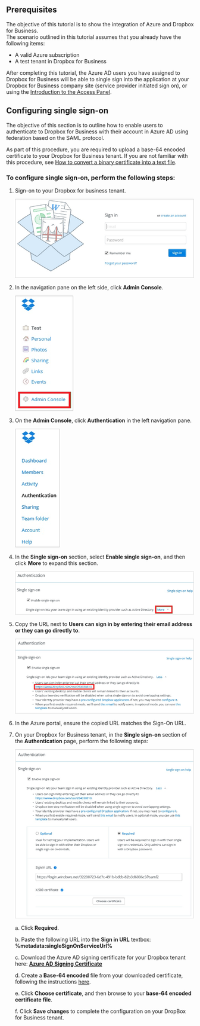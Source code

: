 
## Prerequisites
The objective of this tutorial is to show the integration of Azure and Dropbox for Business.  
The scenario outlined in this tutorial assumes that you already have the following items:

* A valid Azure subscription
* A test tenant in Dropbox for Business

After completing this tutorial, the Azure AD users you have assigned to Dropbox for Business will be able to single sign into the application at your Dropbox for Business company site (service provider initiated sign on), or using the [Introduction to the Access Panel](active-directory-saas-access-panel-introduction.md).

## Configuring single sign-on
The objective of this section is to outline how to enable users to authenticate to Dropbox for Business with their account in Azure AD using federation based on the SAML protocol.

As part of this procedure, you are required to upload a base-64 encoded certificate to your Dropbox for Business tenant. If you are not familiar with this procedure, see [How to convert a binary certificate into a text file](http://youtu.be/PlgrzUZ-Y1o).

### To configure single sign-on, perform the following steps:

1. Sign-on to your Dropbox for business tenant. 
   
	![Configure single sign-on](./media/IC769509.png "Configure single sign-on")
   
2. In the navigation pane on the left side, click **Admin Console**. 
   
	![Configure single sign-on](./media/IC769510.png "Configure single sign-on")
   
3. On the **Admin Console**, click **Authentication** in the left navigation pane. 
   
	![Configure single sign-on](./media/IC769511.png "Configure single sign-on")
   
4. In the **Single sign-on** section, select **Enable single sign-on**, and then click **More** to expand this section.  
   
	![Configure single sign-on](./media/IC769512.png "Configure single sign-on")
   
5. Copy the URL next to **Users can sign in by entering their email address or they can go directly to**. 
   
	![Configure single sign-on](./media/IC769513.png "Configure single sign-on")
   
6. In the Azure portal, ensure the copied URL matches the Sign-On URL. 
	
7. On your Dropbox for Business tenant, in the **Single sign-on** section of the **Authentication** page, perform the following steps: 
   
    ![Configure single sign-on](./media/IC769516.png "Configure single sign-on")
   
    a. Click **Required**.
   
    b. Paste the following URL into the **Sign in URL** textbox: **%metadata:singleSignOnServiceUrl%**
	
	c. Download the Azure AD signing certificate for your Dropbox tenant here: **[Azure AD Signing Certificate](%metadata:certificateDownloadBase64Url%)**

    d. Create a **Base-64 encoded** file from your downloaded certificate, following the instructions [here](http://youtu.be/PlgrzUZ-Y1o).

    e. Click **Choose certificate**, and then browse to your **base-64 encoded certificate file**.

    f. Click **Save changes** to complete the configuration on your DropBox for Business tenant.
 
